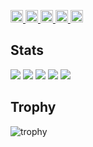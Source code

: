 <p align="left">
  <a href="https://github.com/TetraTechAi">
    <img height="20" src="https://komarev.com/ghpvc/?username=TetraTechAi" />
  </a>
  <a href="https://github.com/TetraTechAi">
    <img height="20" src="https://img.shields.io/github/followers/TetraTechAi?label=follow&logo=github&style=flat" />
  </a>
  <a href="http://qiita.com/TetraTechAi">
    <img height="20" src="https://qiita-badge.apiapi.app/s/TetraTechAi/posts.svg" />
  </a>
  <a href="http://qiita.com/TetraTechAi">
    <img height="20" src="https://qiita-badge.apiapi.app/s/TetraTechAi/contributions.svg" />
  </a>
  <a href="https://zenn.dev/TetraTechAi">
    <img height="20" src="https://badgen.org/img/zenn/TetraTechAi/articles?style=plastic" />
  </a>
</p>

## Stats

![](http://github-profile-summary-cards.vercel.app/api/cards/profile-details?username=TetraTechAi&theme=gruvbox)
![](http://github-profile-summary-cards.vercel.app/api/cards/repos-per-language?username=TetraTechAi&theme=gruvbox)
![](http://github-profile-summary-cards.vercel.app/api/cards/most-commit-language?username=TetraTechAi&theme=gruvbox)
![](http://github-profile-summary-cards.vercel.app/api/cards/stats?username=TetraTechAi&theme=gruvbox)
![](http://github-profile-summary-cards.vercel.app/api/cards/productive-time?username=TetraTechAi&theme=gruvbox&utcOffset=9)

## Trophy

![trophy](https://github-profile-trophy.vercel.app/?username=TetraTechAi&theme=gruvbox)

